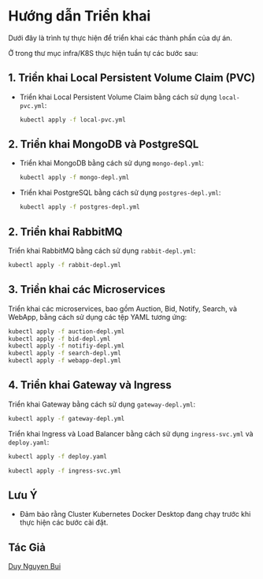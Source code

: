# Hướng dẫn Triển khai

Dưới đây là trình tự thực hiện để triển khai các thành phần của dự án.

Ở trong thư mục infra/K8S thực hiện tuần tự các bước sau: 

## 1. Triển khai Local Persistent Volume Claim (PVC)

- Triển khai Local Persistent Volume Claim bằng cách sử dụng `local-pvc.yml`:

  ```zsh
  kubectl apply -f local-pvc.yml
  ```

## 2. Triển khai MongoDB và PostgreSQL

- Triển khai MongoDB bằng cách sử dụng `mongo-depl.yml`:

    ```zsh
    kubectl apply -f mongo-depl.yml
    ```

- Triển khai PostgreSQL bằng cách sử dụng `postgres-depl.yml`:

    ```zsh
    kubectl apply -f postgres-depl.yml
    ```

## 2. Triển khai RabbitMQ

Triển khai RabbitMQ bằng cách sử dụng `rabbit-depl.yml`:

```zsh
kubectl apply -f rabbit-depl.yml
```

## 3. Triển khai các Microservices

Triển khai các microservices, bao gồm Auction, Bid, Notify, Search, và WebApp, bằng cách sử dụng các tệp YAML tương ứng:

```zsh
kubectl apply -f auction-depl.yml
kubectl apply -f bid-depl.yml
kubectl apply -f notifiy-depl.yml
kubectl apply -f search-depl.yml
kubectl apply -f webapp-depl.yml
```

## 4. Triển khai Gateway và Ingress

Triển khai Gateway bằng cách sử dụng `gateway-depl.yml`:

```zsh
kubectl apply -f gateway-depl.yml
```

Triển khai Ingress và Load Balancer bằng cách sử dụng `ingress-svc.yml` và `deploy.yaml`:

```zsh
kubectl apply -f deploy.yaml
```

```zsh
kubectl apply -f ingress-svc.yml
```

## Lưu Ý
- Đảm bảo rằng Cluster Kubernetes Docker Desktop đang chạy trước khi thực hiện các bước cài đặt.

## Tác Giả
[Duy Nguyen Bui](https://github.com/duynguyenbui)